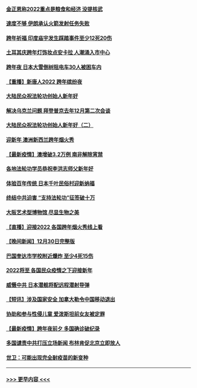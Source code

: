 #### [金正恩称2022重点是粮食和经济 没提核武](../pages/prog202/a103309198.md?t=01020000) 
#### [速度不够 伊朗承认火箭发射任务失败](../pages/prog202/a103309195.md?t=01020000) 
#### [跨年祈福 印度庙宇发生踩踏事件至少12死20伤](../pages/prog202/a103309146.md?t=01020000) 
#### [土耳其庆跨年灯饰妆点安卡拉 人潮涌入市中心](../pages/prog202/a103309054.md?t=01020000) 
#### [跨年夜 日本大雪倒树阻电车30人被困车内](../pages/prog202/a103309019.md?t=01020000) 
#### [【重播】新唐人2022 跨年缤纷夜](../pages/prog202/a103303736.md?t=01020000) 
#### [大陆民众祝法轮功创始人新年好](../pages/prog202/a103308650.md?t=01020000) 
#### [解决乌克兰问题 拜登普京去年12月第二次会谈](../pages/prog202/a103308858.md?t=01020000) 
#### [大陆民众祝法轮功创始人新年好（二）](../pages/prog202/a103308646.md?t=01020000) 
#### [迎新年 澳洲新西兰跨年烟火秀](../pages/prog202/a103308706.md?t=01020000) 
#### [【最新疫情】澳增破3.2万例 南非解除宵禁](../pages/prog202/a103308683.md?t=01020000) 
#### [各地法轮功学员恭祝李洪志师父新年好](../pages/prog202/a103308618.md?t=01020000) 
#### [体验百年传统 日本千叶民俗村迎新纳福](../pages/prog202/a103308484.md?t=01020000) 
#### [终结中共迫害 “支持法轮功”征签破十万](../pages/prog202/a103308597.md?t=01020000) 
#### [大阪艺术型博物馆 尽显生物之美](../pages/prog202/a103308384.md?t=01020000) 
#### [【直播】迎接2022 各国跨年烟火秀线上看](../pages/prog202/a103308120.md?t=01020000) 
#### [【晚间新闻】12月30日完整版](../pages/prog202/a103307967.md?t=01020000) 
#### [巴国奎达市学校附近爆炸 至少4死15伤](../pages/prog202/a103307970.md?t=01020000) 
#### [2022将至 各国民众疫情之下迎接新年](../pages/prog202/a103307787.md?t=01020000) 
#### [威慑中共 日本潜舰将配远程潜射导弹](../pages/prog202/a103307756.md?t=01020000) 
#### [【短讯】涉及国家安全 加拿大勒令中国移动退出](../pages/prog202/a103307497.md?t=01020000) 
#### [协助和参与性侵儿童 爱泼斯坦前女友被定罪](../pages/prog202/a103307555.md?t=01020000) 
#### [【最新疫情】跨年夜前夕 多国确诊破纪录](../pages/prog202/a103307514.md?t=01020000) 
#### [多国谴责中共打压立场新闻 布林肯促北京立即放人](../pages/prog202/a103307473.md?t=01020000) 
#### [世卫：可能出现完全耐疫苗的新变种](../pages/prog202/a103306914.md?t=01020000) 

----
#### [ >>> 更早内容 <<< ](../indexes/prog202-earlier.md)
